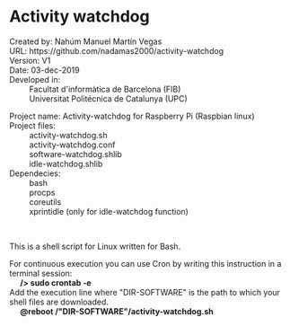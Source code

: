 
# Activity watchdog

<p>
Created by: Nahúm Manuel Martín Vegas                             <br>
URL: https://github.com/nadamas2000/activity-watchdog             <br>
Version: V1                                                       <br>
Date: 03-dec-2019                                                 <br>
Developed in:                                                     <br>
&nbsp;&nbsp;&nbsp;&nbsp;&nbsp;&nbsp;&nbsp;&nbsp; Facultat d'informàtica de Barcelona (FIB)           <br>
&nbsp;&nbsp;&nbsp;&nbsp;&nbsp;&nbsp;&nbsp;&nbsp; Universitat Politécnica de Catalunya (UPC)          <br>
</p>
<p>
Project name: Activity-watchdog for Raspberry Pi (Raspbian linux) <br>
Project files: <br>
&nbsp;&nbsp;&nbsp;&nbsp;&nbsp;&nbsp;&nbsp;&nbsp;  activity-watchdog.sh                        <br>
&nbsp;&nbsp;&nbsp;&nbsp;&nbsp;&nbsp;&nbsp;&nbsp;  activity-watchdog.conf                      <br>
&nbsp;&nbsp;&nbsp;&nbsp;&nbsp;&nbsp;&nbsp;&nbsp;  software-watchdog.shlib                     <br>
&nbsp;&nbsp;&nbsp;&nbsp;&nbsp;&nbsp;&nbsp;&nbsp;  idle-watchdog.shlib                         <br>
Dependecies: <br>
&nbsp;&nbsp;&nbsp;&nbsp;&nbsp;&nbsp;&nbsp;&nbsp;  bash <br>
&nbsp;&nbsp;&nbsp;&nbsp;&nbsp;&nbsp;&nbsp;&nbsp;  procps                                              <br>
&nbsp;&nbsp;&nbsp;&nbsp;&nbsp;&nbsp;&nbsp;&nbsp;  coreutils                                           <br>
&nbsp;&nbsp;&nbsp;&nbsp;&nbsp;&nbsp;&nbsp;&nbsp;  xprintidle (only for idle-watchdog function)        <br>
</p>
<p>&nbsp;</p>

This is a shell script for Linux written for Bash.

<p>
For continuous execution you can use Cron by writing this instruction in a terminal session:<br>
&nbsp;&nbsp;&nbsp;&nbsp;<b> /> sudo crontab -e </b><br>
Add the execution line where "DIR-SOFTWARE" is the path to which your shell files are downloaded.<br>
&nbsp;&nbsp;&nbsp;&nbsp;<b> @reboot /"DIR-SOFTWARE"/activity-watchdog.sh</b><br>
</p>
